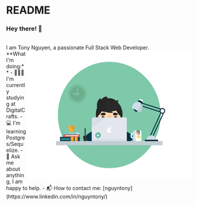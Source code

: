 # README

### Hey there! 🙂

<br>
I am Tony Nguyen, a passionate Full Stack Web Developer. 
<img align="right" src="https://github.com/nguyntony/nguyntony/blob/main/hero.gif" width="450" height="350">

<br>
**What I'm doing:**
- 🙇🏻‍♂️ I'm currently studying at DigitalCrafts.
- 💻 I'm learning Postgres/Sequelize.
- 💬 Ask me about anything, I am happy to help.
- 📬 How to contact me: [nguyntony](https://www.linkedin.com/in/nguyntony/)
<!-- - 📝 Resume: -->
